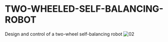 # TWO-WHEELED-SELF-BALANCING-ROBOT
 Design and control of a two-wheel self-balancing robot
![02](https://github.com/mohamed-alaa-saber/TWO-WHEELED-SELF-BALANCING-ROBOT/assets/77857955/a8b32c2f-4d74-452a-9bf8-1c92bc2e7d86)
